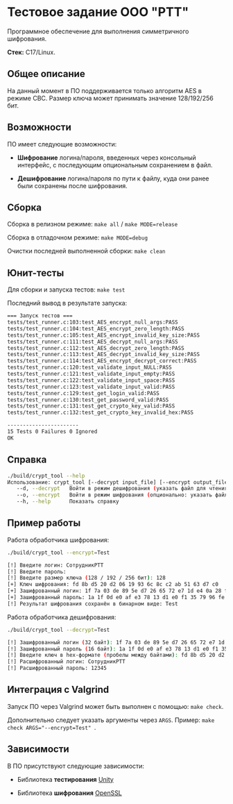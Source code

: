 # Тестовое задание ООО "РТТ"

Программное обеспечение для выполнения симметричного шифрования.

**Стек:** C17/Linux.

## Общее описание

На данный момент в ПО поддерживается только алгоритм AES в режиме CBC. Размер ключа может принимать значение 128/192/256 бит.

## Возможности

ПО имеет следующие возможности:

* **Шифрование** логина/пароля, введенных через консольный интерфейс, с последующим опциональным сохранением в файл.

* **Дешифрование** логина/пароля по пути к файлу, куда они ранее были сохранены после шифрования.

## Сборка

Сборка в релизном режиме: `make all` / `make MODE=release`

Сборка в отладочном режиме: `make MODE=debug`

Очистки последней выполненной сборки: `make clean`

## Юнит-тесты

Для сборки и запуска тестов: `make test`

Последний вывод в результате запуска:

```bash
=== Запуск тестов ===
tests/test_runner.c:103:test_AES_encrypt_null_args:PASS
tests/test_runner.c:104:test_AES_encrypt_zero_length:PASS
tests/test_runner.c:105:test_AES_encrypt_invalid_key_size:PASS
tests/test_runner.c:111:test_AES_decrypt_null_args:PASS
tests/test_runner.c:112:test_AES_decrypt_zero_length:PASS
tests/test_runner.c:113:test_AES_decrypt_invalid_key_size:PASS
tests/test_runner.c:114:test_AES_encrypt_decrypt_correct:PASS
tests/test_runner.c:120:test_validate_input_NULL:PASS
tests/test_runner.c:121:test_validate_input_empty:PASS
tests/test_runner.c:122:test_validate_input_space:PASS
tests/test_runner.c:123:test_validate_input_valid:PASS
tests/test_runner.c:129:test_get_login_valid:PASS
tests/test_runner.c:130:test_get_password_valid:PASS
tests/test_runner.c:131:test_get_crypto_key_valid:PASS
tests/test_runner.c:132:test_get_crypto_key_invalid_hex:PASS

-----------------------
15 Tests 0 Failures 0 Ignored 
OK
```

## Справка

```bash
./build/crypt_tool --help                                                                 ✔ 
Использование: crypt_tool [--decrypt input_file] [--encrypt output_file] [--help]
   --d, --decrypt   Войти в режим дешифрования (указать файл для чтения)
   --o, --encrypt   Войти в режим шифрования (опционально: указать файл для записи)
   --h, --help      Показать справку
```

## Пример работы

Работа обработчика шифрования:

```bash
./build/crypt_tool --encrypt=Test

[!] Введите логин: СотрудникРТТ
[!] Введите пароль: 
[!] Введите размер ключа (128 / 192 / 256 бит): 128
[+] Ключ шифрования: fd 8b d5 20 d2 06 19 93 6c 8c c2 ab 51 63 d7 c0
[+] Зашифрованный логин: 1f 7a 03 de 89 5e d7 26 65 72 e7 1d e4 0a 28 fb fc 86 35 f2 2a 66 5f 24 88 fe 7c c4 4d 15 41 af
[+] Зашифрованный пароль: 1a 1f 0d e0 af e3 78 13 d1 e0 f1 35 79 96 fe ff
[!] Результат шифрования сохранён в бинарном виде: Test
```

Работа обработчика дешифрования:

```bash
./build/crypt_tool --decrypt=Test

[!] Зашифрованный логин (32 байт): 1f 7a 03 de 89 5e d7 26 65 72 e7 1d e4 0a 28 fb fc 86 35 f2 2a 66 5f 24 88 fe 7c c4 4d 15 41 af
[!] Зашифрованный пароль (16 байт): 1a 1f 0d e0 af e3 78 13 d1 e0 f1 35 79 96 fe ff
[!] Введите ключ в hex-формате (пробелы между байтами): fd 8b d5 20 d2 06 19 93 6c 8c c2 ab 51 63 d7 c0
[!] Расшифрованный логин: СотрудникРТТ
[!] Расшифрованный пароль: 12345
```

## Интеграция с Valgrind

Запуск ПО через Valgrind может быть выполнен с помощью: `make check`.

Дополнительно следует указать аргументы через `ARGS`. Пример: `make check ARGS="--encrypt=Test" `.

## Зависимости

В ПО присутствуют следующие зависимости:

* Библиотека **тестирования** [Unity](https://github.com/ThrowTheSwitch/Unity)

* Библиотека **шифрования** [OpenSSL](https://github.com/openssl/openssl)
